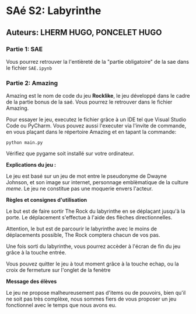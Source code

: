 # SAé S2: Labyrinthe

## Auteurs: LHERM HUGO, PONCELET HUGO

### Partie 1: SAE

Vous pourrez retrouver la l'entièreté de la "partie obligatoire" de la sae dans le fichier ``SAE.ipynb``

### Partie 2: Amazing

Amazing est le nom de code du jeu **Rocklike**, le jeu développé dans le cadre de la partie bonus de la saé. Vous pourrez le retrouver dans le fichier Amazing.

Pour essayer le jeu, executez le fichier grâce à un IDE tel que Visual Studio Code ou PyCharm.
Vous pouvez aussi l'executer via l'invite de commande, en vous plaçant dans le répertoire Amazing et en tapant la commande:
    
    python main.py

Vérifiez que pygame soit installé sur votre ordinateur.

**Explications du jeu :**

Le jeu est basé sur un jeu de mot entre le pseudonyme de Dwayne Johnson, et son image sur internet, personnage emblèmatique de la culture *meme*. Le jeu ne constitue pas une moquerie envers l'acteur.

**Règles et consignes d'utilisation**

Le but est de faire sortir The Rock du labyrinthe en se déplaçant jusqu'à la porte. Le déplacement s'effectue à l'aide des flèches directionnelles.

Attention, le but est de parcourir le labyrinthe avec le moins de déplacements possible, The Rock comptera chacun de vos pas.

Une fois sorti du labyrinthe, vous pourrez accèder à l'écran de fin du jeu grâce à la touche entrée.

Vous pouvez quitter le jeu à tout moment grâce à la touche echap, ou la croix de fermeture sur l'onglet de la fenètre

**Message des élèves**

Le jeu ne propose malheureusement pas d'items ou de pouvoirs, bien qu'il ne soit pas très complèxe, nous sommes fiers de vous proposer un jeu fonctionnel avec le temps que nous avons eu.


